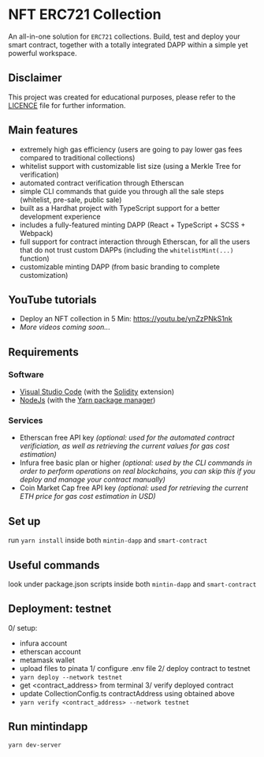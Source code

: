 # NFT ERC721 Collection
An all-in-one solution for `ERC721` collections. Build, test and deploy your smart contract, together with a totally
integrated DAPP within a simple yet powerful workspace.

## Disclaimer
This project was created for educational purposes, please refer to the [LICENCE](LICENSE) file for further information.

## Main features
- extremely high gas efficiency (users are going to pay lower gas fees compared to traditional collections)
- whitelist support with customizable list size (using a Merkle Tree for verification)
- automated contract verification through Etherscan
- simple CLI commands that guide you through all the sale steps (whitelist, pre-sale, public sale)
- built as a Hardhat project with TypeScript support for a better development experience
- includes a fully-featured minting DAPP (React + TypeScript + SCSS + Webpack)
- full support for contract interaction through Etherscan, for all the users that do not trust custom DAPPs (including the `whitelistMint(...)` function)
- customizable minting DAPP (from basic branding to complete customization)

## YouTube tutorials
- Deploy an NFT collection in 5 Min: https://youtu.be/ynZzPNkS1nk
- _More videos coming soon..._

## Requirements

### Software
- [Visual Studio Code](https://code.visualstudio.com/) (with the [Solidity](https://marketplace.visualstudio.com/items?itemName=JuanBlanco.solidity) extension)
- [NodeJs](https://nodejs.org/) (with the [Yarn package manager](https://yarnpkg.com/getting-started/install))

### Services
- Etherscan free API key _(optional: used for the automated contract verificiation, as well as retrieving the current values for gas cost estimation)_
- Infura free basic plan or higher _(optional: used by the CLI commands in order to perform operations on real blockchains, you can skip this if you deploy and manage your contract manually)_
- Coin Market Cap free API key _(optional: used for retrieving the current ETH price for gas cost estimation in USD)_

## Set up
run `yarn install` inside both `mintin-dapp` and `smart-contract`

## Useful commands
look under package.json scripts inside both `mintin-dapp` and `smart-contract`

## Deployment: testnet
0/ setup:
  - infura account
  - etherscan account
  - metamask wallet
  - upload files to pinata
1/ configure .env file
2/ deploy contract to testnet
  - `yarn deploy --network testnet`
  - get <contract_address> from terminal
3/ verify deployed contract
  -  update CollectionConfig.ts contractAddress using obtained above
  - `yarn verify <contract_address> --network testnet`

## Run mintindapp
`yarn dev-server`